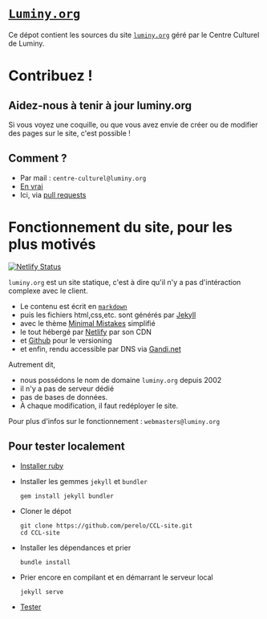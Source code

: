# [`Luminy.org`](test.luminy.org)
Ce dépot contient les sources du site [`luminy.org`](test.luminy.org)
géré par le Centre Culturel de Luminy.

# Contribuez !

## Aidez-nous à tenir à jour luminy.org

Si vous voyez une coquille, ou que vous avez envie de créer ou de modifier des
pages sur le site, c'est possible !

## Comment ?

- Par mail : `centre-culturel@luminy.org`
- [En vrai](test.luminy.org/nous-trouver/)
- Ici, via [pull requests](https://github.com/perelo/CCL-site/pulls)


# Fonctionnement du site, pour les plus motivés
[![Netlify Status](https://api.netlify.com/api/v1/badges/2d1ae5b1-d8bf-444a-8a73-39fe71dd4207/deploy-status)](https://app.netlify.com/sites/friendly-lovelace-c98437/deploys)

`luminy.org` est un site statique, c'est à dire qu'il n'y a pas d'intéraction
complexe avec le client.
- Le contenu est écrit en [`markdown`](https://commonmark.org/help/)
- puis les fichiers html,css,etc. sont générés par [Jekyll](https://jekyllrb.com/) 
- avec le thème [Minimal Mistakes](https://github.com/mmistakes/minimal-mistakes) simplifié
- le tout hébergé par [Netlify](https://netlify.com) par son CDN
- et [Github](https://github.com/) pour le versioning
- et enfin, rendu accessible par DNS via [Gandi.net](https://www.gandi.net/fr)

Autrement dit,
- nous possédons le nom de domaine `luminy.org` depuis 2002
- il n'y a pas de serveur dédié
- pas de bases de données.
- À chaque modification, il faut redéployer le site.

Pour plus d'infos sur le fonctionnement : `webmasters@luminy.org`

## Pour tester localement

- [Installer ruby](https://jekyllrb.com/docs/installation/)

- Installer les gemmes `jekyll` et `bundler`
  ```
  gem install jekyll bundler
  ```

- Cloner le dépot
  ```
  git clone https://github.com/perelo/CCL-site.git
  cd CCL-site
  ```

- Installer les dépendances et prier
  ```
  bundle install
  ```

- Prier encore en compilant et en démarrant le serveur local
  ```
  jekyll serve
  ```

- [Tester](http://localhost:4000/)

